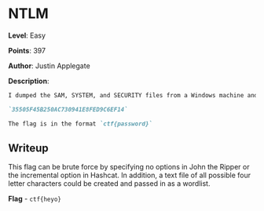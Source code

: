 # NTLM
**Level**: Easy

**Points**: 397

**Author**: Justin Applegate

**Description**:
```markdown
I dumped the SAM, SYSTEM, and SECURITY files from a Windows machine and retrieved this hash. A text document said the password is only 4 characters long. Can you crack it?

`35505F45B250AC730941E8FED9C6EF14`

The flag is in the format `ctf{password}`
```

## Writeup
This flag can be brute force by specifying no options in John the Ripper or the incremental option in Hashcat. In addition, a text file of all possible four letter characters could be created and passed in as a wordlist. 

**Flag** - `ctf{heyo}`
